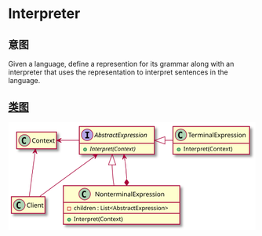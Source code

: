 # Interpreter

## 意图
Given a language, define a represention for its grammar along with an interpreter that uses the representation to interpret sentences in the language.

## [类图](./Class.txt)
![](./Class.svg)
